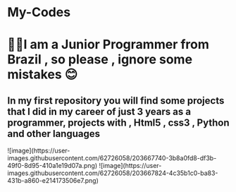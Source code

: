 # My-Codes
<h1>👨‍💻I am a Junior Programmer from Brazil , so please , ignore some mistakes 😊</h1>
<h2> In my first repository you will find some projects that I did in my career of just 3 years as a programmer, projects with , Html5 , css3 , Python and other languages</h2>
![image](https://user-images.githubusercontent.com/62726058/203667740-3b8a0fd8-df3b-49f0-8d95-410a1e19d07a.png)
![image](https://user-images.githubusercontent.com/62726058/203667824-4c35b1c0-ba83-431b-a860-e214173506e7.png)

